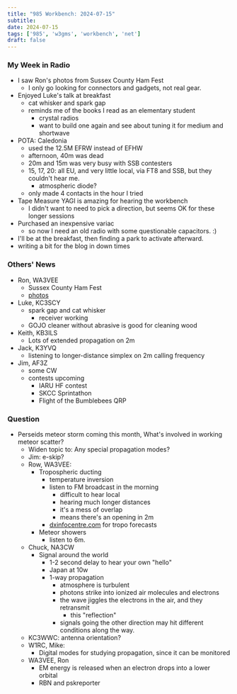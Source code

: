 ```yaml
---
title: "985 Workbench: 2024-07-15"
subtitle:
date: 2024-07-15
tags: ['985', 'w3gms', 'workbench', 'net']
draft: false
---
```


### My Week in Radio

- I saw Ron's photos from Sussex County Ham Fest
  - I only go looking for connectors and gadgets, not real gear.
- Enjoyed Luke's talk at breakfast
  - cat whisker and spark gap
  - reminds me of the books I read as an elementary student
    - crystal radios
    - want to build one again and see about tuning it for medium and shortwave
- POTA: Caledonia
  - used the 12.5M EFRW instead of EFHW
  - afternoon, 40m was dead
  - 20m and 15m was very busy with SSB contesters
  - 15, 17, 20: all EU, and very little local, 
    via FT8 and SSB, but they couldn't hear me.
    - atmospheric diode?
  - only made 4 contacts in the hour I tried
- Tape Measure YAGI is amazing for hearing the workbench
  - I didn't want to need to pick a direction,
    but seems OK for these longer sessions
- Purchased an inexpensive variac
  - so now I need an old radio with some questionable capacitors. :)
- I'll be at the breakfast, then finding a park to activate afterward.
- writing a bit for the blog in down times

### Others' News
- Ron, WA3VEE
  - Sussex County Ham Fest
  - [photos](https://wa3vee.smugmug.com/071424-SUSSEX-CO-NJ-HAMFEST/n-hBft2d)
- Luke, KC3SCY
  - spark gap and cat whisker
    - receiver working
  - GOJO cleaner without abrasive is good for cleaning wood
- Keith, KB3ILS
  - Lots of extended propagation on 2m
- Jack, K3YVQ
  - listening to longer-distance simplex on 2m calling frequency
- Jim, AF3Z
  - some CW
  - contests upcoming
    - IARU HF contest
    - SKCC Sprintathon
    - Flight of the Bumblebees QRP

### Question
  - Perseids meteor storm coming this month,
    What's involved in working meteor scatter?
    - Widen topic to: Any special propagation modes?
    - Jim: e-skip?
    - Row, WA3VEE:
      - Tropospheric ducting
        - temperature inversion
        - listen to FM broadcast in the morning
          - difficult to hear local
          - hearing much longer distances
          - it's a mess of overlap
          - means there's an opening in 2m
        - [dxinfocentre.com](https://dxinfocentre.com) for tropo forecasts
      - Meteor showers
        - listen to 6m.
    - Chuck, NA3CW
      - Signal around the world
        - 1-2 second delay to hear your own "hello"
        - Japan at 10w
        - 1-way propagation
          - atmosphere is turbulent
          - photons strike into ionized air molecules and electrons
          - the wave jiggles the electrons in the air, and they retransmit
            - this "reflection"
          - signals going the other direction may hit different conditions
            along the way.
    - KC3WWC: antenna orientation?
    - W1RC, Mike:
      - Digital modes for studying propagation, since it can be monitored
    - WA3VEE, Ron
      - EM energy is released when an electron drops into a lower orbital
      - RBN and pskreporter

<!--more-->
